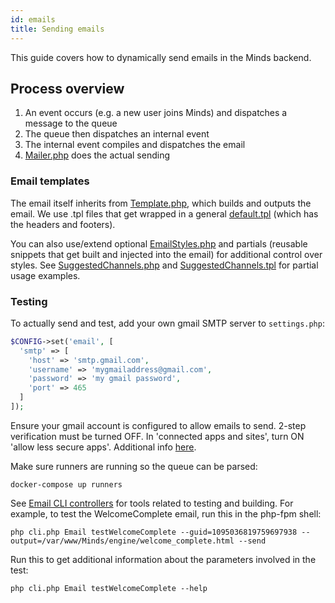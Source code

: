 ```yaml
---
id: emails
title: Sending emails
---
```


This guide covers how to dynamically send emails in the Minds backend.

## Process overview

1. An event occurs (e.g. a new user joins Minds) and dispatches a message to the queue
2. The queue then dispatches an internal event
3. The internal event compiles and dispatches the email
4. [Mailer.php](https://gitlab.com/minds/engine/blob/master/Core/Email/Mailer.php) does the actual sending

### Email templates

The email itself inherits from [Template.php](https://gitlab.com/minds/engine/blob/master/Core/Email/Template.php), which builds and outputs the email. We use .tpl files that get wrapped in a general [default.tpl](https://gitlab.com/minds/engine/blob/master/Components/Email/default.tpl) (which has the headers and footers).

You can also use/extend optional [EmailStyles.php](https://gitlab.com/minds/engine/blob/master/Core/Email/EmailStyles.php) and partials (reusable snippets that get built and injected into the email) for additional control over styles. See [SuggestedChannels.php](https://gitlab.com/minds/engine/blob/master/Core/Email/Partials/SuggestedChannels.php) and
[SuggestedChannels.tpl](https://gitlab.com/minds/engine/blob/master/Core/Email/Partials/Templates/SuggestedChannels.tpl) for partial usage examples.

### Testing

To actually send and test, add your own gmail SMTP server to `settings.php`:

```php
$CONFIG->set('email', [
  'smtp' => [
    'host' => 'smtp.gmail.com',
    'username' => 'mygmailaddress@gmail.com',
    'password' => 'my gmail password',
    'port' => 465
  ]
]);
```
Ensure your gmail account is configured to allow emails to send. 2-step verification must be turned OFF. In 'connected apps and sites', turn ON 'allow less secure apps'. Additional info [here](https://www.formget.com/send-email-via-gmail-smtp-server-in-php/).

Make sure runners are running so the queue can be parsed:

```console
docker-compose up runners
```

See [Email CLI controllers](https://gitlab.com/minds/engine/blob/master/Controllers/Cli/Email.php) for tools related to testing and building.
For example, to test the WelcomeComplete email, run this in the php-fpm shell:
```
php cli.php Email testWelcomeComplete --guid=1095036819759697938 --output=/var/www/Minds/engine/welcome_complete.html --send
```
Run this to get additional information about the parameters involved in the test:
```
php cli.php Email testWelcomeComplete --help
```


